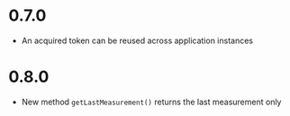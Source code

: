 # 0.7.0
- An acquired token can be reused across application instances

# 0.8.0
- New method `getLastMeasurement()` returns the last measurement only